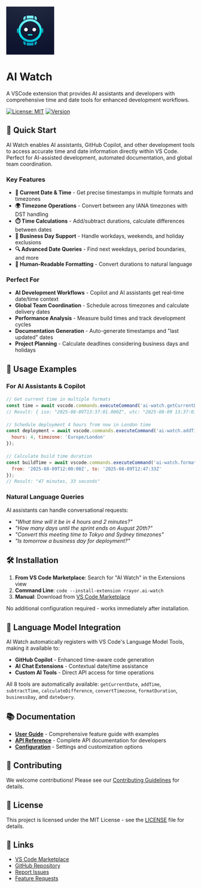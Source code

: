 ![AI Watch Logo](icon.png)
# AI Watch


A VSCode extension that provides AI assistants and developers with comprehensive time and date tools for enhanced development workflows.

[![License: MIT](https://img.shields.io/badge/License-MIT-yellow.svg)](https://opensource.org/licenses/MIT)
[![Version](https://img.shields.io/visual-studio-marketplace/v/rrayor.ai-watch)](https://marketplace.visualstudio.com/items?itemName=rrayor.ai-watch)

## 🚀 Quick Start

AI Watch enables AI assistants, GitHub Copilot, and other development tools to access accurate time and date information directly within VS Code. Perfect for AI-assisted development, automated documentation, and global team coordination.

### Key Features

- **📅 Current Date & Time** - Get precise timestamps in multiple formats and timezones
- **🌍 Timezone Operations** - Convert between any IANA timezones with DST handling  
- **⏱️ Time Calculations** - Add/subtract durations, calculate differences between dates
- **💼 Business Day Support** - Handle workdays, weekends, and holiday exclusions
- **🔍 Advanced Date Queries** - Find next weekdays, period boundaries, and more
- **🎨 Human-Readable Formatting** - Convert durations to natural language

### Perfect For

- **AI Development Workflows** - Copilot and AI assistants get real-time date/time context
- **Global Team Coordination** - Schedule across timezones and calculate delivery dates  
- **Performance Analysis** - Measure build times and track development cycles
- **Documentation Generation** - Auto-generate timestamps and "last updated" dates
- **Project Planning** - Calculate deadlines considering business days and holidays

## 📖 Usage Examples

### For AI Assistants & Copilot

```javascript
// Get current time in multiple formats
const time = await vscode.commands.executeCommand('ai-watch.getCurrentDate');
// Result: { iso: "2025-08-09T13:37:01.000Z", utc: "2025-08-09 13:37:01", local: "2025-08-09 09:37:01" }

// Schedule deployment 4 hours from now in London time
const deployment = await vscode.commands.executeCommand('ai-watch.addTime', {
  hours: 4, timezone: 'Europe/London'
});

// Calculate build time duration
const buildTime = await vscode.commands.executeCommand('ai-watch.formatDuration', {
  from: '2025-08-09T12:00:00Z', to: '2025-08-09T12:47:33Z'
});
// Result: "47 minutes, 33 seconds"
```

### Natural Language Queries

AI assistants can handle conversational requests:
- *"What time will it be in 4 hours and 2 minutes?"*
- *"How many days until the sprint ends on August 20th?"*
- *"Convert this meeting time to Tokyo and Sydney timezones"*
- *"Is tomorrow a business day for deployment?"*

## 🛠️ Installation

1. **From VS Code Marketplace**: Search for "AI Watch" in the Extensions view
2. **Command Line**: `code --install-extension rrayor.ai-watch`
3. **Manual**: Download from [VS Code Marketplace](https://marketplace.visualstudio.com/items?itemName=rrayor.ai-watch)

No additional configuration required - works immediately after installation.

## 🤖 Language Model Integration

AI Watch automatically registers with VS Code's Language Model Tools, making it available to:
- **GitHub Copilot** - Enhanced time-aware code generation
- **AI Chat Extensions** - Contextual date/time assistance  
- **Custom AI Tools** - Direct API access for time operations

All 8 tools are automatically available: `getCurrentDate`, `addTime`, `subtractTime`, `calculateDifference`, `convertTimezone`, `formatDuration`, `businessDay`, and `dateQuery`.

## 📚 Documentation

- **[User Guide](docs/USER_GUIDE.md)** - Comprehensive feature guide with examples
- **[API Reference](docs/API_REFERENCE.md)** - Complete API documentation for developers
- **[Configuration](docs/CONFIGURATION.md)** - Settings and customization options

## 🤝 Contributing

We welcome contributions! Please see our [Contributing Guidelines](CONTRIBUTING.md) for details.

## 📄 License

This project is licensed under the MIT License - see the [LICENSE](LICENSE) file for details.

## 🔗 Links

- [VS Code Marketplace](https://marketplace.visualstudio.com/items?itemName=rrayor.ai-watch)
- [GitHub Repository](https://github.com/Rrayor/copilot-watch)
- [Report Issues](https://github.com/Rrayor/copilot-watch/issues)
- [Feature Requests](https://github.com/Rrayor/copilot-watch/issues/new?template=feature_request.md)